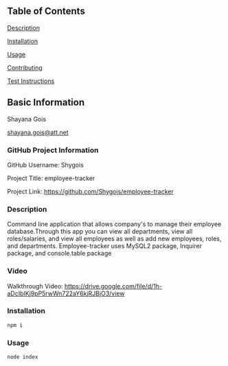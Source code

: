 ## Table of Contents 
[Description](#description)

[Installation](#installation)

[Usage](#usage)

[Contributing](#contributing)

[Test Instructions](#testinstructions)

## Basic Information
Shayana Gois

shayana.gois@att.net
  

### GitHub Project Information
GitHub Username: Shygois
  
Project Title: employee-tracker
  
Project Link: https://github.com/Shygois/employee-tracker

<a name="description"></a>
### Description
Command line application that allows company's to manage their employee database.Through this app you can view all departments, view all roles/salaries, and view all employees as well as add new employees, roles, and departments. Employee-tracker uses MySQL2 package, Inquirer package, and console.table package


### Video
Walkthrough Video: https://drive.google.com/file/d/1h-aDcIbIKj9pP5rwWn722aY6kjRJBjO3/view

<a name="installation"></a>
### Installation
```bash 
npm i
```

<a name="usage"></a>
### Usage
```bash 
node index
```


